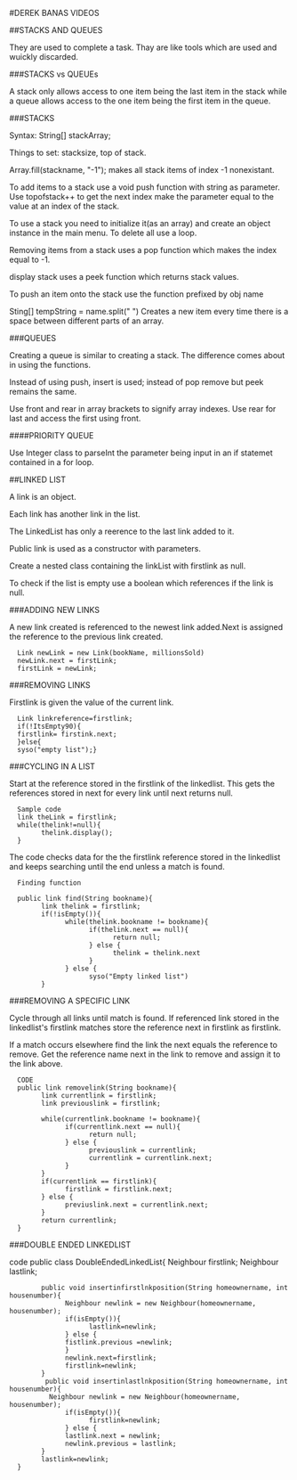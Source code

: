 #DEREK BANAS VIDEOS

##STACKS AND QUEUES

They are used to complete a task. Thay are like tools which are used and wuickly discarded.

###STACKS vs QUEUEs

A stack only allows access to one item being the last item in the stack while a queue allows access to the
one item being the first item in the queue.

###STACKS

Syntax: String[] stackArray;

Things to set: stacksize, top of stack.

Array.fill(stackname, "-1"); makes all stack items of index -1 nonexistant.

To add items to a stack use a void push function with string as parameter. Use topofstack++ to get the next index 
make the parameter equal to the value at an index of the stack.

To use a stack you need to initialize it(as an array) and create an object instance in the main menu.
To delete all use a loop.

Removing items from a stack uses a pop function which makes the index equal to -1.

display stack uses a peek function which returns stack values.

To push an item onto the stack use the function prefixed by obj name

Sting[] tempString = name.split(" ") Creates a new item every time there is a space between different parts of an array.

###QUEUES

Creating a queue is similar to creating a stack. The difference comes about in using the functions.

Instead of using push, insert is used; instead of pop remove  but peek remains the same.

Use front and rear in array brackets to signify array indexes. Use rear for last and access the first using front.

####PRIORITY QUEUE

Use Integer class to parseInt the parameter being input in an if statemet contained in a for loop.

##LINKED LIST

A link is an object.

Each link has another link in the list.

The LinkedList has only a reerence to the last link added to it.

Public link is used as a constructor  with parameters.

Create a nested class containing the linkList with firstlink as null.

To check if the list is empty use a boolean which references if the link is null.

###ADDING NEW LINKS

A new link created is referenced to the newest link added.Next is assigned the reference to the previous link created.

      Link newLink = new Link(bookName, millionsSold)
      newLink.next = firstLink;
      firstLink = newLink;
      
###REMOVING LINKS

Firstlink is given the value of the current link.

      Link linkreference=firstlink;
      if(!ItsEmpty90){
      firstlink= firstink.next;
      }else{
      syso("empty list");}
      
###CYCLING IN A LIST

Start at the reference stored in the firstlink of the linkedlist. This gets
the references stored in next for every link until next returns null.

      Sample code
      link theLink = firstlink;
      while(thelink!=null){
            thelink.display();
      }
      
The code checks data for the the firstlink reference stored in the linkedlist
and keeps searching until the end unless a match is found.

      Finding function
      
      public link find(String bookname){
            link thelink = firstlink;
            if(!isEmpty()){
                  while(thelink.bookname != bookname){
                        if(thelink.next == null){
                              return null;
                        } else {
                              thelink = thelink.next
                        }
                  } else {
                        syso("Empty linked list")
            }
            
###REMOVING A SPECIFIC LINK

Cycle through all links until match is found. If referenced link stored in the 
linkedlist's firstlink matches store the reference next in firstlink as firstlink.

If a match occurs elsewhere find the link the next equals the reference to remove.
Get the reference name next in the link to remove and assign it to the link above.

      CODE
      public link removelink(String bookname){
            link currentlink = firstlink;
            link previouslink = firstlink;
            
            while(currentlink.bookname != bookname){
                  if(currentlink.next == null){
                        return null;
                  } else {
                        previouslink = currentlink;
                        currentlink = currentlink.next;
                  }
            }
            if(currentlink == firstlink){
                  firstlink = firstlink.next;
            } else {
                  previuslink.next = currentlink.next;
            }
            return currentlink;
      }
      
###DOUBLE ENDED LINKEDLIST

code
      public class DoubleEndedLinkedList{
            Neighbour firstlink;
            Neighbour lastlink;
            
            public void insertinfirstlnkposition(String homeownername, int housenumber){
                  Neighbour newlink = new Neighbour(homeownername, housenumber);
                  if(isEmpty()){
                        lastlink=newlink;
                  } else {
                  fistlink.previous =newlink;
                  }
                  newlink.next=firstlink;
                  firstlink=newlink;
            }
             public void insertinlastlnkposition(String homeownername, int housenumber){
              Neighbour newlink = new Neighbour(homeownername, housenumber);
                  if(isEmpty()){
                        firstlink=newlink;
                  } else {
                  lastlink.next = newlink;
                  newlink.previous = lastlink;
            }
            lastlink=newlink;
      }

